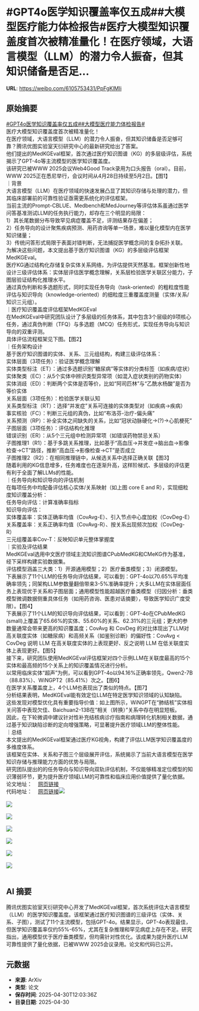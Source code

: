 # #GPT4o医学知识覆盖率仅五成##大模型医疗能力体检报告#医疗大模型知识覆盖度首次被精准量化！在医疗领域，大语言模型（LLM）的潜力令人振奋，但其知识储备是否足...

**URL**: https://weibo.com/6105753431/PpFgKlMIi

## 原始摘要

<a href="https://m.weibo.cn/search?containerid=231522type%3D1%26t%3D10%26q%3D%23GPT4o%E5%8C%BB%E5%AD%A6%E7%9F%A5%E8%AF%86%E8%A6%86%E7%9B%96%E7%8E%87%E4%BB%85%E4%BA%94%E6%88%90%23&amp;extparam=%23GPT4o%E5%8C%BB%E5%AD%A6%E7%9F%A5%E8%AF%86%E8%A6%86%E7%9B%96%E7%8E%87%E4%BB%85%E4%BA%94%E6%88%90%23" data-hide=""><span class="surl-text">#GPT4o医学知识覆盖率仅五成#</span></a><a href="https://m.weibo.cn/search?containerid=231522type%3D1%26t%3D10%26q%3D%23%E5%A4%A7%E6%A8%A1%E5%9E%8B%E5%8C%BB%E7%96%97%E8%83%BD%E5%8A%9B%E4%BD%93%E6%A3%80%E6%8A%A5%E5%91%8A%23&amp;extparam=%23%E5%A4%A7%E6%A8%A1%E5%9E%8B%E5%8C%BB%E7%96%97%E8%83%BD%E5%8A%9B%E4%BD%93%E6%A3%80%E6%8A%A5%E5%91%8A%23" data-hide=""><span class="surl-text">#大模型医疗能力体检报告#</span></a><br>医疗大模型知识覆盖度首次被精准量化！<br>在医疗领域，大语言模型（LLM）的潜力令人振奋，但其知识储备是否足够可靠？腾讯优图实验室天衍研究中心的最新研究给出了答案。<br>他们提出的MedKGEval框架，首次通过医疗知识图谱（KG）的多层级评估，系统揭示了GPT-4o等主流模型的医学知识覆盖度。<br>该研究已被WWW 2025会议Web4Good Track录用为口头报告（oral）。目前，WWW 2025正在悉尼举行，会议时间从4月28日持续至5月2日。【图1】<br>｜背景<br>大语言模型（LLM）在医疗领域的快速发展凸显了其知识存储与处理的潜力，但其临床部署前的可靠性验证亟需更系统化的评估框架。<br>当前主流的Prompt-CBLUE、Medbench和MedJourney等评估体系虽通过医学问答基准测试LLM的任务执行能力，却存在三个明显的局限：<br>1）其长尾数据分布导致罕见病症覆盖不足，评测结果存在偏差；<br>2）任务导向的设计聚焦疾病预测、用药咨询等单一场景，难以量化模型内在医学知识储量；<br>3）传统问答形式局限于表面对错判断，无法捕捉医学概念间的复杂拓扑关联。<br>为解决这些问题，本文提出基于医疗知识图谱（KG）的多层级评估框架MedKGEval。<br>医疗KG通过结构化存储复杂实体关系网络，为评估提供天然基准。框架创新性地设计三级评估体系：实体层评估医学概念理解，关系层检验医学关联区分能力，子图层验证结构化推理水平。<br>通过真伪判断和多选题形式，同时实现任务导向（task-oriented）的粗粒度性能评估与知识导向（knowledge-oriented）的细粒度三重覆盖度测量（实体/关系/知识三元组）。<br>｜医疗知识覆盖度评估框架MedKGEval<br>在MedKGEval中研究团队设计了多层级的任务体系，其中包含3个层级的9项核心任务，通过真伪判断（TFQ）与多选题（MCQ）任务形式，实现任务导向与知识导向的双重评测。<br>具体评估流程框架见下图。【图2】<br>｜任务架构设计<br>基于医疗知识图谱的实体、关系、三元组结构，构建三级评估体系：<br>实体层面（3项任务）：验证医学概念理解<br>实体类型标注（ET）：通过多选题识别“糖尿病”等实体的分类标签（如疾病/症状）<br>实体聚类（EC）：从5个实体中辨识类型异常项（如混入症状类别的药物实体）<br>实体消歧（ED）：判断两个实体是否等价，比如“阿司匹林”与“乙酰水杨酸”是否为等价实体<br>关系层面（3项任务）：检验医学关联认知<br>关系类型标注（RT）：选择“并发症”关系可连接的实体类型对（如疾病→疾病）<br>事实核验（FC）：判断三元组的真伪，比如“布洛芬-治疗-偏头痛”<br>关系预测（RP）：补全实体之间缺失的关系，比如“冠状动脉硬化→(?)→心肌梗死”<br>子图层面（3项任务）：评估结构化推理<br>错误识别（ER）：从5个三元组中检测异常项（如错误药物禁忌关系）<br>子图推理1（R1）：基于多跳关系推理，比如基于“高血压→并发症→脑出血→影像检查→CT”路径，推断“高血压→影像检查→CT”是否成立<br>子图推理2（R2）：在相同推理链中，从候选关系中选择正确关联【图3】<br>随着利用的KG信息增多，任务难度也在逐渐升高，这样阶梯式、多层级的评估更有利于全面了解LLMs的性能。<br>｜任务导向和知识导向的评估机制<br>在每项任务中均配备评估核心实体/关系映射（如上图 core E and R），实现细粒度知识覆盖分析：<br>任务导向评估：计算准确率指标<br>知识导向评估：<br>实体覆盖率：实体正确率均值（CovAvg-E）、引入节点中心度加权（CovDeg-E）<br>关系覆盖率：关系正确率均值（CovAvg-R）、按关系出现频次加权（CovDeg-R）<br>三元组覆盖率Cov-T：反映知识单元整体掌握度<br>｜实验及评估结果<br>MedKGEval选用中文医疗领域主流知识图谱CPubMedKG和CMeKG作为基准，经下采样构建实验数据集。<br>评估模型涵盖三大类：1）开源通用模型；2）医疗垂类模型；3）闭源模型。<br>下表展示了11个LLM的任务导向评估结果，可以看到：GPT-4o以70.65%平均准确率领先；同架构LLM参数量翻倍带来3-5%准确率提升；大多LLM在实体层面任务上表现优于关系和子图层面；通用模型性能超越医疗垂类模型（归因分析：垂类模型微调数据侧重具体任务（如用药咨询、医患对话摘要），导致医学知识广度受限）。【图4】<br>下表展示了11个LLM的知识导向评估结果，可以看到：GPT-4o在CPubMedKG (small)上覆盖了65.66%的实体、55.60%的关系、62.31%的三元组；更大的参数量通常会带来更高的知识覆盖度；CovAvg 和 CovDeg 的对比体现出了LLM对高关联度实体（如糖尿病）和高频关系（如鉴别诊断）的偏好性：CovAvg &lt; CovDeg 说明 LLM 在高关联度实体的上表现更好、反之说明 LLM 在低关联度实体上表现更好。【图5】<br>接下来，研究团队使用MedKGEval评估框架对四个示例LLM在关联度最高的15个实体和最高频的15个关系上的知识覆盖情况进行分析。<br>以常用临床实体“超声”为例，可以看到GPT-4o以94.16%正确率领先，Qwen2-7B（88.83%）、WiNGPT2（85.41%）次之。【图6】<br>在医学关系覆盖度上，4个LLM也表现出了类似的特点。【图7】<br>分析结果表明，MedKGEval能有效定位LLM在特定医学知识领域的认知缺陷。<br>这些发现对模型优化具有重要指导价值：如上图所示，WiNGPT在“肺结核”实体相关问答中表现欠佳、Baichuan2-13B在“相关（转换）”关系中存在明显短板。<br>因此，在下轮微调中建议针对性补充结核病诊疗指南和病理转化机制相关数据，通过基于知识缺陷诊断的定向增强策略，可显著提升医疗领域LLM的整体性能。<br>｜总结<br>本文提出的MedKGEval框架通过医疗KG视角，构建了评估LLM医学知识覆盖度的多维度体系。<br>该框架在实体、关系和子图三个层级展开评估，系统揭示了当前大语言模型在医学知识存储与推理能力方面的优势与局限。<br>研究团队提出的的任务导向与知识导向双轨评估机制，不仅能够精准定位模型的知识薄弱环节，更为提升医疗领域LLM的可靠性和临床应用价值提供了量化依据。<br>论文地址：<a href="https://weibo.cn/sinaurl?u=https%3A%2F%2Fdl.acm.org%2Fdoi%2F10.1145%2F3696410.3714535" data-hide=""><span class="url-icon"><img style="width: 1rem;height: 1rem" src="https://h5.sinaimg.cn/upload/2015/09/25/3/timeline_card_small_web_default.png" referrerpolicy="no-referrer"></span><span class="surl-text">网页链接</span></a><br>代码地址：<a href="https://weibo.cn/sinaurl?u=https%3A%2F%2Fgithub.com%2FZihengZZH%2FMedKGEval" data-hide=""><span class="url-icon"><img style="width: 1rem;height: 1rem" src="https://h5.sinaimg.cn/upload/2015/09/25/3/timeline_card_small_web_default.png" referrerpolicy="no-referrer"></span><span class="surl-text">网页链接</span></a><img style="" src="https://tvax1.sinaimg.cn/large/006Fd7o3gy1i0ywjs1o13j30zk0ck42x.jpg" referrerpolicy="no-referrer"><br><br><img style="" src="https://tvax3.sinaimg.cn/large/006Fd7o3gy1i0ywjucelmj30zk0ihk44.jpg" referrerpolicy="no-referrer"><br><br><img style="" src="https://tvax3.sinaimg.cn/large/006Fd7o3gy1i0ywjreau8j30zk0avq7n.jpg" referrerpolicy="no-referrer"><br><br><img style="" src="https://tvax4.sinaimg.cn/large/006Fd7o3gy1i0ywju6r49j30wl0k0dpy.jpg" referrerpolicy="no-referrer"><br><br><img style="" src="https://tvax1.sinaimg.cn/large/006Fd7o3gy1i0ywju6zk2j30wm0k0n49.jpg" referrerpolicy="no-referrer"><br><br><img style="" src="https://tvax2.sinaimg.cn/large/006Fd7o3gy1i0ywjtq4cgj30zk0gejww.jpg" referrerpolicy="no-referrer"><br><br><img style="" src="https://tvax1.sinaimg.cn/large/006Fd7o3gy1i0ywjtsnepj30zk0gewk4.jpg" referrerpolicy="no-referrer"><br><br>

## AI 摘要

腾讯优图实验室天衍研究中心开发了MedKGEval框架，首次系统评估大语言模型（LLM）的医学知识覆盖度。该框架通过医疗知识图谱的三级评估（实体、关系、子图），测试了11个主流模型，包括GPT-4o。结果显示，GPT-4o表现最佳，但医学知识覆盖率仅约55%-65%，尤其在复杂推理和罕见病症上存在不足。研究指出，通用模型优于医疗垂类模型，但均需针对性优化。该成果为提升医疗LLM可靠性提供了量化依据，已被WWW 2025会议录用。论文和代码已公开。

## 元数据

- **来源**: ArXiv
- **类型**: 论文
- **保存时间**: 2025-04-30T12:03:36Z
- **目录日期**: 2025-04-30
